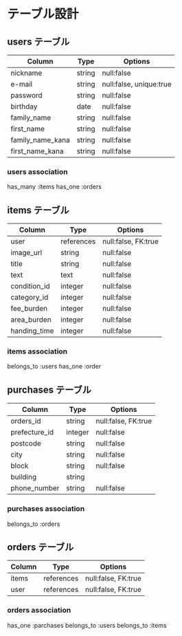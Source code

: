 # テーブル設計

## users テーブル

| Column           | Type   | Options                 |
| ---------------- | ------ | ----------------------- |
| nickname         | string | null:false              |
| e-mail           | string | null:false, unique:true |
| password         | string | null:false              |
| birthday         | date   | null:false              |
| family_name      | string | null:false              |
| first_name       | string | null:false              |
| family_name_kana | string | null:false              |
| first_name_kana  | string | null:false              |

### users association
has_many :items
has_one :orders


## items テーブル

| Column       | Type       | Options             |
| ------------ | ---------- | ------------------- |
| user         | references | null:false, FK:true |
| image_url    | string     | null:false          |
| title        | string     | null:false          |
| text         | text       | null:false          |
| condition_id | integer    | null:false          |
| category_id  | integer    | null:false          |
| fee_burden   | integer    | null:false          |
| area_burden  | integer    | null:false          |
| handing_time | integer    | null:false          |

### items association
belongs_to :users
has_one :order

## purchases テーブル

| Column        | Type    | Options             |
| ------------- | ------- | ------------------- |
| orders_id     | string  | null:false, FK:true |
| prefecture_id | integer | null:false          |
| postcode      | string  | null:false          |
| city          | string  | null:false          |
| block         | string  | null:false          |
| building      | string  |                     |
| phone_number  | string  | null:false          |

### purchases association
belongs_to :orders


## orders テーブル
| Column   | Type       | Options             |
| -------- | ---------- | ------------------- |
| items    | references | null:false, FK:true |
| user     | references | null:false, FK:true |

### orders association
has_one :parchases
belongs_to :users
belongs_to :items
